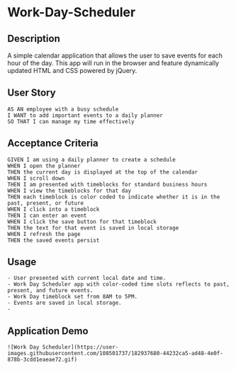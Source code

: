 # Work-Day-Scheduler

##  Description
A simple calendar application that allows the user to save events for each hour of the day. This app will run in the browser and feature dynamically updated HTML and CSS powered by jQuery.

##  User Story

``````
AS AN employee with a busy schedule
I WANT to add important events to a daily planner
SO THAT I can manage my time effectively
``````

## Acceptance Criteria

```
GIVEN I am using a daily planner to create a schedule
WHEN I open the planner
THEN the current day is displayed at the top of the calendar
WHEN I scroll down
THEN I am presented with timeblocks for standard business hours
WHEN I view the timeblocks for that day
THEN each timeblock is color coded to indicate whether it is in the past, present, or future
WHEN I click into a timeblock
THEN I can enter an event
WHEN I click the save button for that timeblock
THEN the text for that event is saved in local storage
WHEN I refresh the page
THEN the saved events persist
```

## Usage

```
- User presented with current local date and time.
- Work Day Scheduler app with color-coded time slots reflects to past, present, and future events.
- Work Day timeblock set from 8AM to 5PM.
- Events are saved in local storage.
- 
```
## Application Demo 

```
![Work Day Scheduler](https://user-images.githubusercontent.com/108501737/182937680-44232ca5-ad48-4e0f-878b-3cdd1eaeae72.gif)
